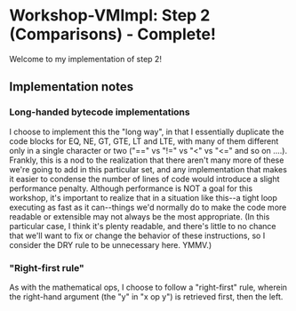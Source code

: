 # Workshop-VMImpl: Step 2 (Comparisons) - Complete!
Welcome to my implementation of step 2! 

## Implementation notes

### Long-handed bytecode implementations
I choose to implement this the "long way", in that I essentially duplicate the code blocks for EQ, NE, GT, GTE, LT and LTE, with many of them different only in a single character or two ("==" vs "!=" vs "<" vs "<=" and so on ....). Frankly, this is a nod to the realization that there aren't many more of these we're going to add in this particular set, and any implementation that makes it easier to condense the number of lines of code would introduce a slight performance penalty. Although performance is NOT a goal for this workshop, it's important to realize that in a situation like this--a tight loop executing as fast as it can--things we'd normally do to make the code more readable or extensible may not always be the most appropriate. (In this particular case, I think it's plenty readable, and there's little to no chance that we'll want to fix or change the behavior of these instructions, so I consider the DRY rule to be unnecessary here. YMMV.)

### "Right-first rule"
As with the mathematical ops, I choose to follow a "right-first" rule, wherein the right-hand argument (the "y" in "x op y") is retrieved first, then the left.

